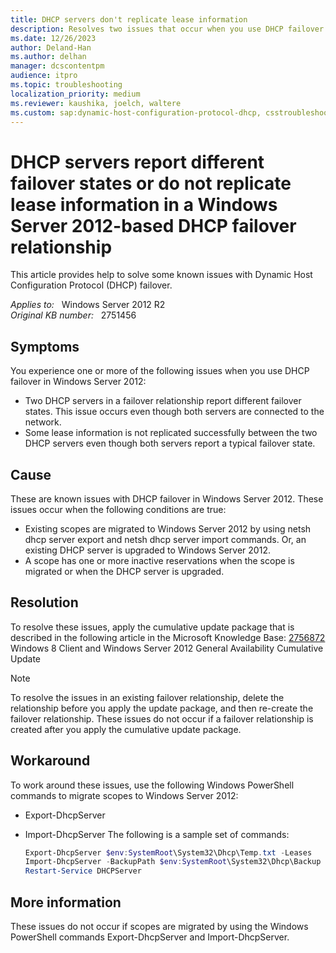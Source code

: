 ```yaml
---
title: DHCP servers don't replicate lease information
description: Resolves two issues that occur when you use DHCP failover in Windows Server 2012.
ms.date: 12/26/2023
author: Deland-Han
ms.author: delhan
manager: dcscontentpm
audience: itpro
ms.topic: troubleshooting
localization_priority: medium
ms.reviewer: kaushika, joelch, waltere
ms.custom: sap:dynamic-host-configuration-protocol-dhcp, csstroubleshoot
---
```

# DHCP servers report different failover states or do not replicate lease information in a Windows Server 2012-based DHCP failover relationship

This article provides help to solve some known issues with Dynamic Host Configuration Protocol (DHCP) failover.

_Applies to:_ &nbsp; Windows Server 2012 R2  
_Original KB number:_ &nbsp; 2751456

## Symptoms

You experience one or more of the following issues when you use DHCP failover in Windows Server 2012:

- Two DHCP servers in a failover relationship report different failover states. This issue occurs even though both servers are connected to the network. 
- Some lease information is not replicated successfully between the two DHCP servers even though both servers report a typical failover state. 

## Cause

These are known issues with DHCP failover in Windows Server 2012. These issues occur when the following conditions are true:

- Existing scopes are migrated to Windows Server 2012 by using netsh dhcp server export and netsh dhcp server import  commands. Or, an existing DHCP server is upgraded to Windows Server 2012.
- A scope has one or more inactive reservations when the scope is migrated or when the DHCP server is upgraded.

## Resolution

To resolve these issues, apply the cumulative update package that is described in the following article in the Microsoft Knowledge Base: [2756872](https://support.microsoft.com/help/2756872) Windows 8 Client and Windows Server 2012 General Availability Cumulative Update

> [!NOTE]
> To resolve the issues in an existing failover relationship, delete the relationship before you apply the update package, and then re-create the failover relationship. These issues do not occur if a failover relationship is created after you apply the cumulative update package.

## Workaround

To work around these issues, use the following Windows PowerShell commands to migrate scopes to Windows Server 2012:

- Export-DhcpServer
- Import-DhcpServer The following is a sample set of commands:

    ```powershell
    Export-DhcpServer $env:SystemRoot\System32\Dhcp\Temp.txt -Leases
    Import-DhcpServer -BackupPath $env:SystemRoot\System32\Dhcp\Backup -File $env:SystemRoot\System32\Dhcp\Temp.txt -ScopeOverwrite -Leases
    Restart-Service DHCPServer
    ```

## More information

These issues do not occur if scopes are migrated by using the Windows PowerShell commands Export-DhcpServer and Import-DhcpServer.
